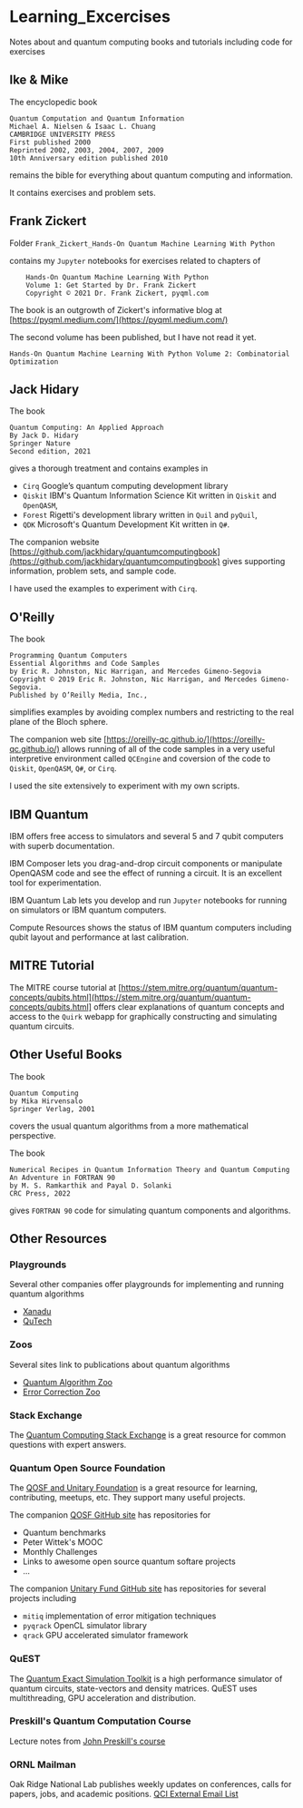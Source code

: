 # Learning_Excercises
Notes about and quantum computing books and tutorials
including code for exercises

## Ike & Mike
The encyclopedic book
```
Quantum Computation and Quantum Information
Michael A. Nielsen & Isaac L. Chuang
CAMBRIDGE UNIVERSITY PRESS
First published 2000
Reprinted 2002, 2003, 2004, 2007, 2009
10th Anniversary edition published 2010
```
remains the bible for everything about quantum computing and information.

It contains exercises and problem sets.

## Frank Zickert
Folder
`
Frank_Zickert_Hands-On Quantum Machine Learning With Python
`

contains my `Jupyter` notebooks for exercises related to chapters of
```
    Hands-On Quantum Machine Learning With Python
    Volume 1: Get Started by Dr. Frank Zickert
    Copyright © 2021 Dr. Frank Zickert, pyqml.com
```
The book is an outgrowth of Zickert's informative blog at
[https://pyqml.medium.com/](https://pyqml.medium.com/)

The second volume has been published, but I have not read it yet.
```
Hands-On Quantum Machine Learning With Python Volume 2: Combinatorial Optimization
```

## Jack Hidary
The book
```
Quantum Computing: An Applied Approach
By Jack D. Hidary
Springer Nature
Second edition, 2021
```
gives a thorough treatment and contains examples in
- `Cirq` Google’s quantum computing development library
- `Qiskit` IBM's Quantum Information Science Kit written in `Qiskit` and `OpenQASM`,
- `Forest` Rigetti's development library written in `Quil` and `pyQuil`,
- `QDK` Microsoft's Quantum Development Kit written in `Q#`.

The companion website
[https://github.com/jackhidary/quantumcomputingbook](https://github.com/jackhidary/quantumcomputingbook)
gives supporting information, problem sets, and sample code.

I have used the examples to experiment with `Cirq`.

## O'Reilly
The book
```
Programming Quantum Computers
Essential Algorithms and Code Samples
by Eric R. Johnston, Nic Harrigan, and Mercedes Gimeno-Segovia
Copyright © 2019 Eric R. Johnston, Nic Harrigan, and Mercedes Gimeno-Segovia.
Published by O’Reilly Media, Inc.,
```
simplifies examples by avoiding complex numbers and restricting to the real plane of the Bloch sphere.

The companion web site [https://oreilly-qc.github.io/](https://oreilly-qc.github.io/)
allows running of all of the code samples in a very useful interpretive environment
called `QCEngine` and coversion of the code to `Qiskit`, `OpenQASM`, `Q#`, or `Cirq`.

I used the site extensively to experiment with my own scripts.

## IBM Quantum
IBM offers free access to simulators and several 5 and 7 qubit computers with superb documentation.

IBM Composer lets you drag-and-drop circuit components or manipulate OpenQASM code and see the effect of running a circuit. It is an excellent tool for experimentation.

IBM Quantum Lab lets you develop and run `Jupyter` notebooks for running on simulators or IBM quantum computers.

Compute Resources shows the status of IBM quantum computers including qubit layout and performance at last calibration.

## MITRE Tutorial
The MITRE course tutorial at
[https://stem.mitre.org/quantum/quantum-concepts/qubits.html](https://stem.mitre.org/quantum/quantum-concepts/qubits.html]
offers clear explanations of quantum concepts and access to the `Quirk` webapp for graphically constructing and simulating quantum circuits.

## Other Useful Books
The book
```
Quantum Computing
by Mika Hirvensalo
Springer Verlag, 2001
```
covers the usual quantum algorithms from a more mathematical perspective.


The book
```
Numerical Recipes in Quantum Information Theory and Quantum Computing
An Adventure in FORTRAN 90
by M. S. Ramkarthik and Payal D. Solanki
CRC Press, 2022
```
gives `FORTRAN 90` code for simulating quantum components and algorithms.

## Other Resources

### Playgrounds
Several other companies offer playgrounds for implementing and running quantum algorithms
- [Xanadu](https://www.xanadu.ai/)
- [QuTech](https://www.quantum-inspire.com/)

### Zoos
Several sites link to publications about quantum algorithms
- [Quantum Algorithm Zoo](https://quantumalgorithmzoo.org/)
- [Error Correction Zoo](https://errorcorrectionzoo.org/list/single)

### Stack Exchange
The [Quantum Computing Stack Exchange](https://quantumcomputing.stackexchange.com/)
is a great resource for common questions with expert answers.

### Quantum Open Source Foundation
The [QOSF and Unitary Foundation](https://qosf.org/)
is a great resource for learning, contributing, meetups, etc.
They support many useful projects.

The companion [QOSF GitHub site](https://github.com/qosf) has repositories for
- Quantum benchmarks
- Peter Wittek's MOOC
- Monthly Challenges
- Links to awesome open source quantum softare projects
- ...


The companion [Unitary Fund GitHub site](https://github.com/unitaryfund) has
repositories for several projects including
 - `mitiq` implementation of error mitigation techniques
 - `pyqrack` OpenCL simulator library
 - `qrack` GPU accelerated simulator framework

### QuEST
The [Quantum Exact Simulation Toolkit](https://quest.qtechtheory.org/)
is a high performance simulator of
quantum circuits, state-vectors and density matrices. QuEST uses
multithreading, GPU acceleration and distribution.

### Preskill's Quantum Computation Course
Lecture notes from [John Preskill's course](http://theory.caltech.edu/~preskill/ph219/index.html#lecture)

### ORNL Mailman
Oak Ridge National Lab publishes weekly updates on conferences, calls for papers, jobs, and academic positions.
[QCI External Email List](https://elist.ornl.gov/mailman/listinfo/qci-external)
